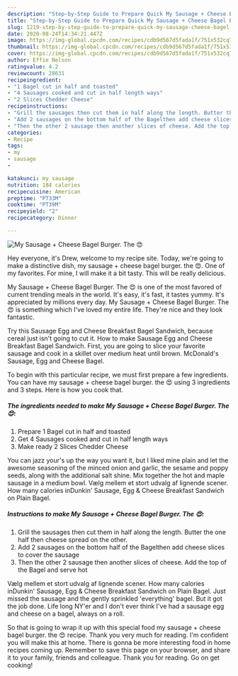```yaml
---
description: "Step-by-Step Guide to Prepare Quick My Sausage + Cheese Bagel Burger. The 😍"
title: "Step-by-Step Guide to Prepare Quick My Sausage + Cheese Bagel Burger. The 😍"
slug: 1219-step-by-step-guide-to-prepare-quick-my-sausage-cheese-bagel-burger-the
date: 2020-08-24T14:34:21.447Z
image: https://img-global.cpcdn.com/recipes/cdb9d567d5fada1f/751x532cq70/my-sausage-cheese-bagel-burger-the-😍-recipe-main-photo.jpg
thumbnail: https://img-global.cpcdn.com/recipes/cdb9d567d5fada1f/751x532cq70/my-sausage-cheese-bagel-burger-the-😍-recipe-main-photo.jpg
cover: https://img-global.cpcdn.com/recipes/cdb9d567d5fada1f/751x532cq70/my-sausage-cheese-bagel-burger-the-😍-recipe-main-photo.jpg
author: Effie Nelson
ratingvalue: 4.2
reviewcount: 28631
recipeingredient:
- "1 Bagel cut in half and toasted"
- "4 Sausages cooked and cut in half length ways"
- "2 Slices Chedder Cheese"
recipeinstructions:
- "Grill the sausages then cut them in half along the length. Butter the one half then cheese spread on the other."
- "Add 2 sausages on the bottom half of the Bagelthen add cheese slices to cover the sausage"
- "Then the other 2 sausage then another slices of cheese. Add the top of the Bagel and serve hot"
categories:
- Recipe
tags:
- my
- sausage
- 

katakunci: my sausage  
nutrition: 184 calories
recipecuisine: American
preptime: "PT33M"
cooktime: "PT39M"
recipeyield: "2"
recipecategory: Dinner

---
```



![My Sausage + Cheese Bagel Burger. The 😍](https://img-global.cpcdn.com/recipes/cdb9d567d5fada1f/751x532cq70/my-sausage-cheese-bagel-burger-the-😍-recipe-main-photo.jpg)

Hey everyone, it's Drew, welcome to my recipe site. Today, we're going to make a distinctive dish, my sausage + cheese bagel burger. the 😍. One of my favorites. For mine, I will make it a bit tasty. This will be really delicious.

My Sausage + Cheese Bagel Burger. The 😍 is one of the most favored of current trending meals in the world. It's easy, it's fast, it tastes yummy. It's appreciated by millions every day. My Sausage + Cheese Bagel Burger. The 😍 is something which I've loved my entire life. They're nice and they look fantastic.

Try this Sausage Egg and Cheese Breakfast Bagel Sandwich, because cereal just isn&#39;t going to cut it. How to make Sausage Egg and Cheese Breakfast Bagel Sandwich. First, you are going to slice your favorite sausage and cook in a skillet over medium heat until brown. McDonald&#39;s Sausage, Egg and Cheese Bagel.


To begin with this particular recipe, we must first prepare a few ingredients. You can have my sausage + cheese bagel burger. the 😍 using 3 ingredients and 3 steps. Here is how you cook that.

<!--inarticleads1-->

##### The ingredients needed to make My Sausage + Cheese Bagel Burger. The 😍:

1. Prepare 1 Bagel cut in half and toasted
1. Get 4 Sausages cooked and cut in half length ways
1. Make ready 2 Slices Chedder Cheese


You can jazz your&#39;s up the way you want it, but I liked mine plain and let the awesome seasoning of the minced onion and garlic, the sesame and poppy seeds, along with the additional salt shine. Mix together the hot and maple sausage in a medium bowl. Vælg mellem et stort udvalg af lignende scener. How many calories inDunkin&#39; Sausage, Egg &amp; Cheese Breakfast Sandwich on Plain Bagel. 

<!--inarticleads2-->

##### Instructions to make My Sausage + Cheese Bagel Burger. The 😍:

1. Grill the sausages then cut them in half along the length. Butter the one half then cheese spread on the other.
1. Add 2 sausages on the bottom half of the Bagelthen add cheese slices to cover the sausage
1. Then the other 2 sausage then another slices of cheese. Add the top of the Bagel and serve hot


Vælg mellem et stort udvalg af lignende scener. How many calories inDunkin&#39; Sausage, Egg &amp; Cheese Breakfast Sandwich on Plain Bagel. Just missed the sausage and the gently sprinkled &#39;everything&#39; bagel. But it got the job done. Life long NY&#39;er and I don&#39;t ever think I&#39;ve had a sausage egg and cheese on a bagel, always on a roll. 

So that is going to wrap it up with this special food my sausage + cheese bagel burger. the 😍 recipe. Thank you very much for reading. I'm confident you will make this at home. There is gonna be more interesting food in home recipes coming up. Remember to save this page on your browser, and share it to your family, friends and colleague. Thank you for reading. Go on get cooking!
